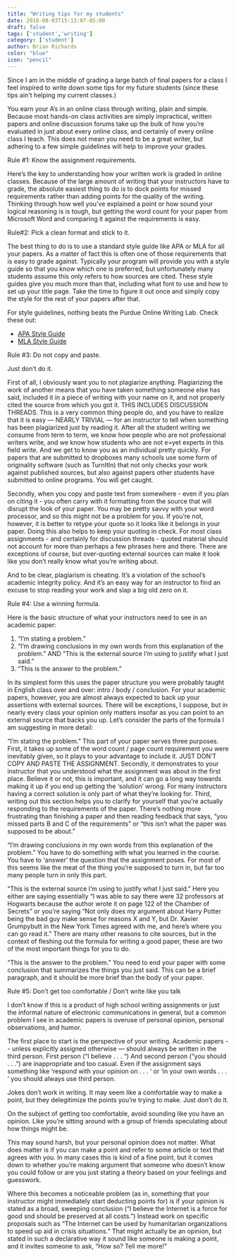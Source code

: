 ```yaml
---
title: "Writing tips for my students"
date: 2018-08-03T15:13:07-05:00
draft: false
tags: ['student','writing']
category: ['student']
author: Brian Richards
color: "blue"
icon: "pencil"
---
```


Since I am in the middle of grading a large batch of final papers for a class I feel inspired to write down some tips for my future students (since these tips ain't helping my current classes.)

You earn your A’s in an online class through writing, plain and simple. Because most hands-on class activities are simply impractical, written papers and online discussion forums take up the bulk of how you’re evaluated in just about every online class, and certainly of every online class I teach. This does not mean you need to be a great writer, but adhering to a few simple guidelines will help to improve your grades.

Rule #1: Know the assignment requirements.

Here’s the key to understanding how your written work is graded in online classes. Because of the large amount of writing that your instructors have to grade, the absolute easiest thing to do is to dock points for missed requirements rather than adding points for the quality of the writing. Thinking through how well you’ve explained a point or how sound your logical reasoning is is tough, but getting the word count for your paper from Microsoft Word and comparing it against the requirements is easy.

Rule#2: Pick a clean format and stick to it.

The best thing to do is to use a standard style guide like APA or MLA for all your papers. As a matter of fact this is often one of those requirements that is easy to grade against. Typically your program will provide you with a style guide so that you know which one is preferred, but unfortunately many students assume this only refers to how sources are cited. These style guides give you much more than that, including what font to use and how to set up your title page. Take the time to figure it out once and simply copy the style for the rest of your papers after that.

For style guidelines, nothing beats the Purdue Online Writing Lab. Check these out:
* [APA Style Guide](https://owl.english.purdue.edu/owl/resource/664/01/)
* [MLA Style Guide](https://owl.english.purdue.edu/owl/resource/675/01/)

Rule #3: Do not copy and paste.

Just don’t do it. 

First of all, I obviously want you to not plagiarize anything. Plagiarizing the work of another means that you have taken something someone else has said, included it in a piece of writing with your name on it, and not properly cited the source from which you got it. THIS INCLUDES DISCUSSION THREADS. This is a very common thing people do, and you have to realize that it is easy — NEARLY TRIVIAL — for an instructor to tell when something has been plagiarized just by reading it. After all the student writing we consume from term to term, we know how people who are not professional writers write, and we know how students who are not e=yet experts in this field write. And we get to know you as an individual pretty quickly. For papers that are submitted to dropboxes many schools use some form of originality software (such as TurnItIn) that not only checks your work against published sources, but also against papers other students have submitted to online programs. You will get caught.

Secondly, when you copy and paste text from somewhere - even if you plan on citing it - you often carry with it formatting from the source that will disrupt the look of your paper. You may be pretty savvy with your word processor, and so this might not be a problem for you. If you’re not, however, it is better to retype your quote so it looks like it belongs in your paper. Doing this also helps to keep your quoting in check. For most class assignments - and certainly for discussion threads - quoted material should not account for more than perhaps a few phrases here and there. There are exceptions of course, but over-quoting external sources can make it look like you don’t really know what you’re writing about.

And to be clear, plagiarism is cheating. It’s a violation of the school’s academic integrity policy. And it’s an easy way for an instructor to find an excuse to stop reading your work and slap a big old zero on it.

Rule #4: Use a winning formula.

Here is the basic structure of what your instructors need to see in an academic paper:

1. “I’m stating a problem.”
2. “I’m drawing conclusions in my own words from this explanation of the problem.”
AND “This is the external source I’m using to justify what I just said.”
3. “This is the answer to the problem.” 

In its simplest form this uses the paper structure you were probably taught in English class over and over: intro / body / conclusion. For your academic papers, however, you are almost always expected to back up your assertions with external sources. There will be exceptions, I suppose, but in nearly every class your opinion only matters insofar as you can point to an external source that backs you up. Let’s consider the parts of the formula I am suggesting in more detail:

“I’m stating the problem.” This part of your paper serves three purposes. First, it takes up some of the word count / page count requirement you were inevitably given, so it plays to your advantage to include it. JUST DON’T COPY AND PASTE THE ASSIGNMENT. Secondly, it demonstrates to your instructor that you understood what the assignment was about in the first place. Believe it or not, this is important, and it can go a long way towards making it up if you end up getting the ‘solution’ wrong. For many instructors having a correct solution is only part of what they’re looking for. Third, writing out this section helps you to clarify for yourself that you’re actually responding to the requirements of the paper. There’s nothing more frustrating than finishing a paper and then reading feedback that says, “you missed parts B and C of the requirements” or “this isn’t what the paper was supposed to be about.”

“I’m drawing conclusions in my own words from this explanation of the problem.” You have to do something with what you learned in the course. You have to ‘answer’ the question that the assignment poses. For most of this seems like the meat of the thing you’re supposed to turn in, but far too many people turn in only this part.

“This is the external source I’m using to justify what I just said.” Here you either are saying essentially “I was able to say there were 32 professors at Hogwarts because the author wrote it on page 122 of the Chamber of Secrets” or you’re saying “Not only does my argument about Harry Potter being the bad guy make sense for reasons X and Y, but Dr. Xavier Grumpybutt in the New York Times agreed with me, and here’s where you can go read it.” There are many other reasons to cite sources, but in the context of fleshing out the formula for writing a good paper, these are two of the most important things for you to do.

“This is the answer to the problem.” You need to end your paper with some conclusion that summarizes the things you just said. This can be a brief paragraph, and it should be more brief than the body of your paper.

Rule #5: Don’t get too comfortable / Don’t write like you talk

I don’t know if this is a product of high school writing assignments or just the informal nature of electronic communications in general, but a common problem I see in academic papers is overuse of personal opinion, personal observations, and humor. 

The first place to start is the perspective of your writing. Academic papers -- unless explicitly assigned otherwise — should always be written in the third person. First person (“I believe . . . “) And second person (“you should . . .”) are inappropriate and too casual. Even if the assignment says something like ‘respond with your opinion on . . . ‘ or ‘in your own words . . . ‘ you should always use third person.

Jokes don’t work in writing. It may seem like a comfortable way to make a point, but they delegitimize the points you’re trying to make. Just don’t do it.

On the subject of getting too comfortable, avoid sounding like you have an opinion. Like you’re sitting around with a group of friends speculating about how things might be.

This may sound harsh, but your personal opinion does not matter. What does matter is if you can make a point and refer to some article or text that agrees with you. In many cases this is kind of a fine point, but it comes down to whether you’re making argument that someone who doesn’t know you could follow or are you just stating a theory based on your feelings and guesswork.

Where this becomes a noticeable problem (as in, something that your instructor might immediately start deducting points for) is if your opinion is stated as a broad, sweeping conclusion (“I believe the Internet is a force for good snd should be preserved at all costs.”) Instead work on specific proposals such as “The Internet can be used by humanitarian organizations to speed up aid in crisis situations.” That might actually be an opinion, but stated in such a declarative way it sound like someone is making a point, and it invites someone to ask, “How so? Tell me more!”





